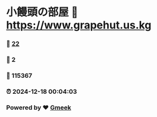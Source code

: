 # 小饅頭の部屋 :link: https://www.grapehut.us.kg 
### :page_facing_up: [22](https://www.grapehut.us.kg/tag.html) 
### :speech_balloon: 2 
### :hibiscus: 115367 
### :alarm_clock: 2024-12-18 00:04:03 
### Powered by :heart: [Gmeek](https://github.com/Meekdai/Gmeek)
